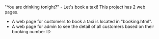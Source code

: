 "You are drinking tonight?" - Let's book a taxi!
This project has 2 web pages.
- A web page for customers to book a taxi is located in "booking.html".
- A web page for admin to see the detail of all customers based on their booking number ID
